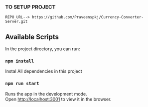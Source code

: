 
### TO SETUP PROJECT
    REPO_URL--> https://github.com/Praveenspkj/Currency-Converter-Server.git



## Available Scripts

In the project directory, you can run:

### `npm install`

Instal All dependencies in this project

### `npm run start`

Runs the app in the development mode.<br />
Open [http://localhost:3001](http://localhost:3001) to view it in the browser.



